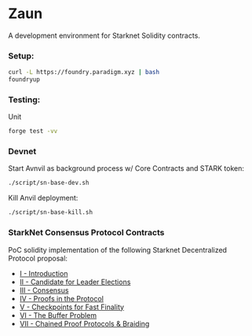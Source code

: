 # Zaun
A development environment for Starknet Solidity contracts.

### Setup:

```bash
curl -L https://foundry.paradigm.xyz | bash
foundryup
```

### Testing:

Unit
```bash
forge test -vv
```

### Devnet

Start Avnvil as background process w/ Core Contracts and STARK token:
```bash
./script/sn-base-dev.sh
```

Kill Anvil deployment:
```bash
./script/sn-base-kill.sh
```

### StarkNet Consensus Protocol Contracts

PoC solidity implementation of the following Starknet Decentralized Protocol proposal:
- [I - Introduction](https://community.starknet.io/t/starknet-decentralized-protocol-i-introduction/2671/1)
- [II - Candidate for Leader Elections](https://community.starknet.io/t/starknet-decentralized-protocol-ii-candidate-for-leader-elections/4751)
- [III - Consensus](https://community.starknet.io/t/starknet-decentralized-protocol-iii-consensus/5386)
- [IV - Proofs in the Protocol](https://community.starknet.io/t/starknet-decentralized-protocol-iv-proofs-in-the-protocol/6030)
- [V - Checkpoints for Fast Finality](https://community.starknet.io/t/starknet-decentralized-protocol-v-checkpoints-for-fast-finality/6032)
- [VI - The Buffer Problem](https://community.starknet.io/t/starknet-decentralized-protocol-vi-the-buffer-problem/7098)
- [VII - Chained Proof Protocols & Braiding](https://community.starknet.io/t/starknet-decentralized-protocol-vii-chained-proof-protocols-braiding/18831)